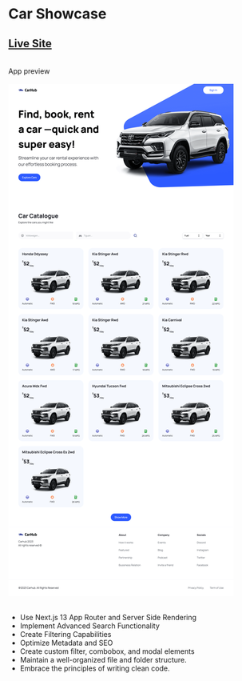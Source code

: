 # Car Showcase
## [Live Site](https://car-showcase-veyselkartalmis.vercel.app/)
<br>
App preview
<br><br>
<img src="public/ss.png">
<br><br>

- Use Next.js 13 App Router and Server Side Rendering
- Implement Advanced Search Functionality
- Create Filtering Capabilities
- Optimize Metadata and SEO
- Create custom filter, combobox, and modal elements
- Maintain a well-organized file and folder structure.
- Embrace the principles of writing clean code.
